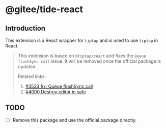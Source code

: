 # @gitee/tide-react

## Introduction

This extension is a React wrapper for `tiptap` and is used to use `tiptap` in React.

> This extension is based on `@tiptap/react` and fixes the `Queue flushSync call` issue. It will be removed once the official package is updated.
>
> Related links:
>
> 1. [#3533 fix: Queue flushSync call](https://github.com/ueberdosis/tiptap/pull/3533)
> 2. [#4000 Destroy editor in safe](https://github.com/ueberdosis/tiptap/pull/4000)

## TODO

- [ ] Remove this package and use the official package directly.
